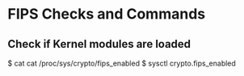 # FIPS Checks and Commands

## Check if Kernel modules are loaded
$ cat cat /proc/sys/crypto/fips_enabled
$ sysctl crypto.fips_enabled
